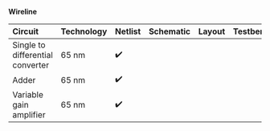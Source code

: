 **Wireline**

Circuit | Technology | Netlist | Schematic | Layout | Testbench | Constraints | ALIGN |
:------ | :--------- | :---- | :------ | :-------- | :----- | :-------- | :---------- |
Single to differential converter | 65 nm | :heavy_check_mark: |  |  |  |  |  |
Adder | 65 nm | :heavy_check_mark: |  |  |  |  |  |
Variable gain amplifier | 65 nm | :heavy_check_mark: |  |  |  |  |  |
